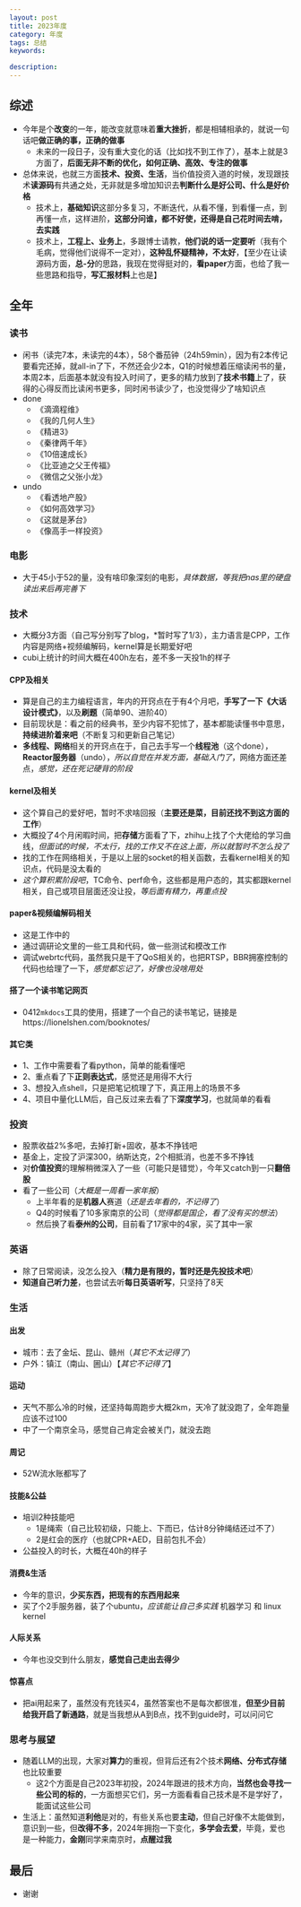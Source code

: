 ```yaml
---
layout: post    
title: 2023年度   
category: 年度       
tags: 总结     
keywords:   

description:   
---  
```


##  综述

+ 今年是个**改变**的一年，能改变就意味着**重大挫折**，都是相辅相承的，就说一句话吧**做正确的事，正确的做事**
  + 未来的一段日子，没有重大变化的话（比如找不到工作了），基本上就是3方面了，**后面无非不断的优化，如何正确、高效、专注的做事**
+ 总体来说，也就三方面**技术、投资、生活**，当价值投资入道的时候，发现跟技术**读源码**有共通之处，无非就是多增加知识去**判断什么是好公司、什么是好价格**
  + 技术上，**基础知识**这部分多复习，不断迭代，从看不懂，到看懂一点，到再懂一点，这样进阶，**这部分问谁，都不好使，还得是自己花时间去啃，去实践**
  + 技术上，**工程上、业务上**，多跟博士请教，**他们说的话一定要听**（我有个毛病，觉得他们说得不一定对），**这种乱怀疑精神，不太好**，【至少在让读源码方面，**总-分**的思路，我现在觉得挺对的，**看paper**方面，也给了我一些思路和指导，**写汇报材料**上也是】

##  全年

### 读书

+ 闲书（读完7本，未读完的4本），58个番茄钟（24h59min），因为有2本传记要看完还掉，就all-in了下，不然还会少2本，Q1的时候想着压缩读闲书的量，本周2本，后面基本就没有投入时间了，更多的精力放到了**技术书籍**上了，获得的心得反而比读闲书更多，同时闲书读少了，也没觉得少了啥知识点
+ done
  + 《滴滴程维》
  + 《我的几何人生》
  +  《精进3》
  + 《秦律两千年》
  + 《10倍速成长》
  + 《比亚迪之父王传福》
  + 《微信之父张小龙》
+ undo
  + 《看透地产股》
  + 《如何高效学习》
  + 《这就是茅台》
  + 《像高手一样投资》

### 电影

+ 大于45小于52的量，没有啥印象深刻的电影，*具体数据，等我把nas里的硬盘读出来后再完善下*

### 技术

+ 大概分3方面（自己写分别写了blog，*暂时写了1/3），主力语言是CPP，工作内容是网络+视频编解码，kernel算是长期爱好吧
+ cubi上统计的时间大概在400h左右，差不多一天投1h的样子

#### CPP及相关

+ 算是自己的主力编程语言，年内的开窍点在于有4个月吧，**手写了一下《大话设计模式》**，以及**刷题**（简单90、进阶40）
+ 目前现状是：看之前的经典书，至少内容不犯怵了，基本都能读懂书中意思，**持续进阶着来吧**（不断复习和更新自己笔记）
+ **多线程、网络**相关的开窍点在于，自己去手写一个**线程池**（这个done），**Reactor服务器**（undo），*所以自觉在并发方面，基础入门了*，网络方面还差点，*感觉，还在死记硬背的阶段*

#### kernel及相关

+ 这个算自己的爱好吧，暂时不求啥回报（**主要还是菜，目前还找不到这方面的工作**）
+ 大概投了4个月闲暇时间，把**存储**方面看了下，zhihu上找了个大佬给的学习曲线，*但面试的时候，不太行，找的工作又不在这上面，所以就暂时不怎么投了*
+ 找的工作在网络相关，于是以上层的socket的相关函数，去看kernel相关的知识点，代码是没太看的
+ *这个算积累阶段吧*，TC命令、perf命令，这些都是用户态的，其实都跟kernel相关，自己或项目层面还没让投，*等后面有精力，再重点投*

#### paper&视频编解码相关

+ 这是工作中的
+ 通过调研论文里的一些工具和代码，做一些测试和模改工作
+ 调试webrtc代码，虽然我只是干了QoS相关的，也把RTSP，BBR拥塞控制的代码也给理了一下，*感觉都忘记了，好像也没啥用处*

#### 搭了一个读书笔记网页

+ 0412`mkdocs`工具的使用，搭建了一个自己的读书笔记，链接是https://lionelshen.com/booknotes/

#### 其它类

+ 1、工作中需要看了看python，简单的能看懂吧
+ 2、重点看了下**正则表达式**，感觉还是用得不大行
+ 3、想投入点shell，只是把笔记梳理了下，真正用上的场景不多
+ 4、项目中量化LLM后，自己反过来去看了下**深度学习**，也就简单的看看

### 投资

+ 股票收益2%多吧，去掉打新+固收，基本不挣钱吧
+ 基金上，定投了沪深300，纳斯达克，2个相抵消，也差不多不挣钱
+ 对**价值投资**的理解稍微深入了一些（可能只是错觉），今年又catch到一只**翻倍股**
+ 看了一些公司（*大概是一周看一家年报*）
  + 上半年看的是**机器人**赛道（*还是去年看的，不记得了*）
  + Q4的时候看了10多家南京的公司（*觉得都是国企，看了没有买的想法*）
  + 然后换了看**泰州的公司**，目前看了17家中的4家，买了其中一家

### 英语

+ 除了日常阅读，没怎么投入（**精力是有限的，暂时还是先投技术吧**）
+ **知道自己听力差**，也尝试去听**每日英语听写**，只坚持了8天

### 生活

#### 出发

+ 城市：去了金坛、昆山、赣州（*其它不太记得了*）
+ 户外：镇江（南山、圌山）【*其它不记得了*】

#### 运动

+ 天气不那么冷的时候，还坚持每周跑步大概2km，天冷了就没跑了，全年跑量应该不过100
+ 中了一个南京全马，感觉自己肯定会被关门，就没去跑

#### 周记

+ 52W流水账都写了

#### 技能&公益

+ 培训2种技能吧
  + 1是绳索（自己比较初级，只能上、下而已，估计8分钟绳结还过不了）
  + 2是红会的医疗（也就CPR+AED，目前包扎不会）
+ 公益投入的时长，大概在40h的样子

#### 消费&生活

+ 今年的意识，**少买东西，把现有的东西用起来**
+ 买了个2手服务器，装了个ubuntu，*应该能让自己多实践* 机器学习 和 linux kernel

#### 人际关系

+ 今年也没交到什么朋友，**感觉自己走出去得少**

#### 惊喜点

+ 把ai用起来了，虽然没有充钱买4，虽然答案也不是每次都很准，**但至少目前给我开启了新通路**，就是当我想从A到B点，找不到guide时，可以问问它

### 思考与展望

+ 随着LLM的出现，大家对**算力**的重视，但背后还有2个技术**网络、分布式存储**也比较重要
  + 这2个方面是自己2023年初投，2024年跟进的技术方向，**当然也会寻找一些公司的标的**，一方面想买它们，另一方面看看自己技术是不是学好了，能面试这些公司
+ 生活上：虽然知道**利他**是对的，有些关系也要**主动**，但自己好像不太能做到，意识到一些，但**改得不多**，2024年拥抱一下变化，**多学会去爱**，毕竟，爱也是一种能力，**金刚**同学来南京时，**点醒过我**

##  最后

+ 谢谢
